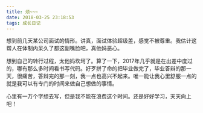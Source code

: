```yaml
---
title: 烦~~~
date: 2018-03-25 23:18:53
tags: 成长日记
---
```


想到前几天某公司面试的情形。讲真，面试体验超级差，感觉不被尊重。我估计这帮人在体制内呆久了都这副嘴脸吧，真他妈恶心。

想到自己的转行过程，太他妈坎坷了。算了一下，2017年几乎就是在出差中度过的，哪有那么多时间看书写代码。好歹拼了命的把毕业做完了，毕业答辩的那一天，很痛苦，答辩完的那一刻，我一点也高兴不起来。唯一能让我心里舒服一点的就是我可以有专门的时间来做自己想做的事情。

心里有一万个字想去写，但是我不能在浪费这个时间。还是好好学习，天天向上吧！
